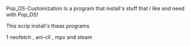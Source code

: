 Pop_OS-Customization
Is a program that install's stuff that i like and need with Pop_OS!

This scrip install's theas programs

1 neofetch ,
ani-cli ,
mpv and
steam
